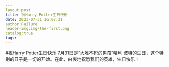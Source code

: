 ```yaml
---
layout:post
title: 祝Harry Potter生日快乐
date: 2023-07-31 16:07:31
author:Failure
header-img:img/the-first.png
catalog:true
tags:
---
```

#祝Harry Potter生日快乐
7月31日是“大难不死的男孩”哈利·波特的生日，这个特别的日子是一切的开始。在此，由衷地祝愿我们的英雄，生日快乐！
 

